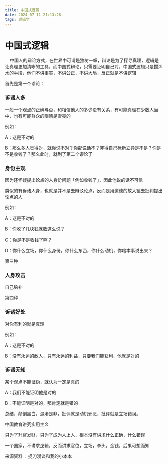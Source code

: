 ```yaml
---
title: 中国式逻辑
date: 2024-07-11 21:13:28
tags: 逻辑学
---
```


# 中国式逻辑

    中国人的辩论方式，在世界中可谓是独树一帜，辩论是为了探寻真理，逻辑是让真理更加清晰的工具，而中国式辩论，只需要证明自己对，中国式逻辑只是搅浑水的手段，他们不讲事实，不讲公正，不讲大局，反正就是不讲逻辑

首先是第一个谬论：

### 诉诸人多

一般一个观点的正确与否，和相信他人的多少没有关系，有可能真理在少数人当中，也有可能群众的眼睛是雪亮的

例如：

A：这是不对的

B：那么多人觉得对，就你说不对？你配说话不？非得自己标新立异是不是？你是不是收钱了？那么此时，就到了第二个谬论了

### 身份主观

因为还怀疑提出论点的人身份问题「例如收钱了」，因此他说的话不可信

类似的有诉诸人身，也就是并不是去辩驳论点，反而是用道德的放大镜去批判提出论点的人

例如：

A：这是不对的

B：你收了几块钱就敢这么说？

C：你是不是收钱了啊？

D：你什么立场，你什么身份，你什么东西，你什么动机，你啥本事说出来？

第三种

### 人身攻击

自己脑补

第四种

### 诉诸好处

对你有利的就是真理

例如：

A：这是不对的

B：没有永运的敌人，只有永远的利益，只要我们能获利，他就是对的

### 诉诸无知

某个观点不能证伪，就认为一定是真的

A：我们不能证明他是对的

B：不能证明是对的，那肯定就是错的



总结，颠倒黑白，混淆是非，批评就是动机邪恶，批评就是立场错误。

中国教育讲究实用主义

只为了升官发财，只为了成为人上人，根本没有讲求什么正确，什么错误

一个国家，不讲求逻辑，反而讲求官位，立场，拳头，金钱，后果可想而知

来源资料 ：捉刀漫谈和我的小本本
